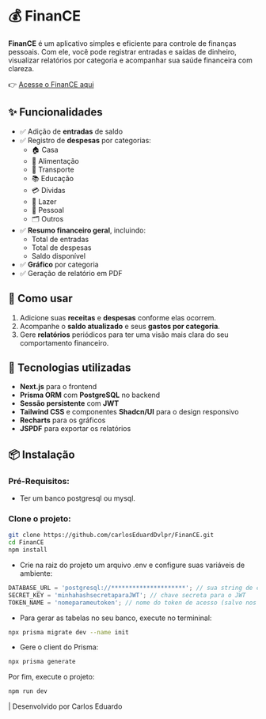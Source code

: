 # 💰 FinanCE

**FinanCE** é um aplicativo simples e eficiente para controle de finanças pessoais. Com ele, você pode registrar entradas e saídas de dinheiro, visualizar relatórios por categoria e acompanhar sua saúde financeira com clareza.

👉 [Acesse o FinanCE aqui](https://finance-organizer.vercel.app)

## ✨ Funcionalidades

- ✅ Adição de **entradas** de saldo
- ✅ Registro de **despesas** por categorias:
  - 🏠 Casa
  - 🍔 Alimentação
  - 🚗 Transporte
  - 📚 Educação
  - 💳 Dívidas
  - 🎉 Lazer
  - 🧍 Pessoal
  - 🗂️ Outros
- ✅ **Resumo financeiro geral**, incluindo:
  - Total de entradas
  - Total de despesas
  - Saldo disponível
- ✅ **Gráfico** por categoria
- ✅ Geração de relatório em PDF

## 🧭 Como usar

1. Adicione suas **receitas** e **despesas** conforme elas ocorrem.
2. Acompanhe o **saldo atualizado** e seus **gastos por categoria**.
3. Gere **relatórios** periódicos para ter uma visão mais clara do seu comportamento financeiro.

## 🚀 Tecnologias utilizadas

- **Next.js** para o frontend
- **Prisma ORM** com **PostgreSQL** no backend
- **Sessão persistente** com **JWT**
- **Tailwind CSS** e componentes **Shadcn/UI** para o design responsivo
- **Recharts** para os gráficos
- **JSPDF** para exportar os relatórios

## 📦 Instalação

### Pré-Requisitos:

- Ter um banco postgresql ou mysql.

### Clone o projeto:

```bash
git clone https://github.com/carlosEduardDvlpr/FinanCE.git
cd FinanCE
npm install
```

- Crie na raiz do projeto um arquivo .env e configure suas variáveis de ambiente:

```javascript
DATABASE_URL = 'postgresql://*********************'; // sua string de conexão com o banco de dados (altere o provedor em /prisma/schema.prisma se for usar um banco diferente de postgresql)
SECRET_KEY = 'minhahashsecretaparaJWT'; // chave secreta para o JWT
TOKEN_NAME = 'nomeparameutoken'; // nome do token de acesso (salvo nos cookies)
```

- Para gerar as tabelas no seu banco, execute no termininal:

```bash
npx prisma migrate dev --name init
```

- Gere o client do Prisma:

```bash
npx prisma generate
```

Por fim, execute o projeto:

```bash
npm run dev
```

| Desenvolvido por Carlos Eduardo
